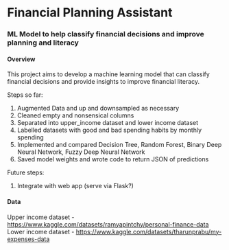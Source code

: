 # Financial Planning Assistant

### ML Model to help classify financial decisions and improve planning and literacy

#### Overview

This project aims to develop a machine learning model that can classify financial decisions and provide insights to improve financial literacy.

Steps so far:

1. Augmented Data and up and downsampled as necessary
2. Cleaned empty and nonsensical columns
3. Separated into upper_income dataset and lower income dataset
4. Labelled datasets with good and bad spending habits by monthly spending
5. Implemented and compared Decision Tree, Random Forest, Binary Deep Neural Network, Fuzzy Deep Neural Network
6. Saved model weights and wrote code to return JSON of predictions

Future steps:

1. Integrate with web app (serve via Flask?)

#### Data

Upper income dataset - https://www.kaggle.com/datasets/ramyapintchy/personal-finance-data
Lower income dataset - https://www.kaggle.com/datasets/tharunprabu/my-expenses-data
